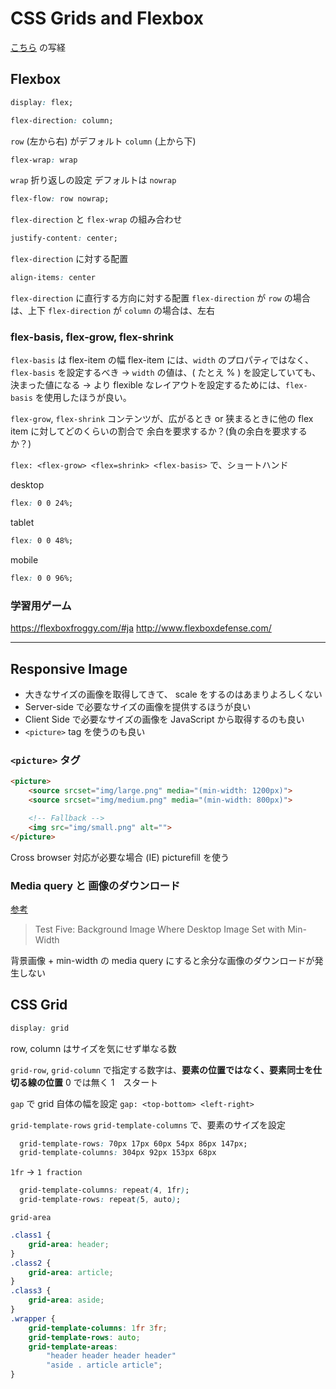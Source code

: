 # CSS Grids and Flexbox

[こちら](https://github.com/jen4web/fem-layout) の写経

## Flexbox

```css
display: flex;
```

```css
flex-direction: column;
```

`row` (左から右) がデフォルト
`column` (上から下)


```css
flex-wrap: wrap
```

`wrap` 折り返しの設定
デフォルトは `nowrap`

```css
flex-flow: row nowrap;
```

`flex-direction` と `flex-wrap` の組み合わせ

```css
justify-content: center;
```

`flex-direction` に対する配置

```css
align-items: center
```

`flex-direction` に直行する方向に対する配置
`flex-direction` が `row` の場合は、上下
`flex-direction` が `column` の場合は、左右

### flex-basis, flex-grow, flex-shrink

`flex-basis` は flex-item の幅
flex-item には、`width` のプロパティではなく、`flex-basis` を設定するべき
-> `width` の値は、( たとえ % ) を設定していても、決まった値になる -> より flexible なレイアウトを設定するためには、`flex-basis` を使用したほうが良い。

`flex-grow`, `flex-shrink` コンテンツが、広がるとき or 狭まるときに他の flex item に対してどのくらいの割合で
余白を要求するか？(負の余白を要求するか？)

`flex: <flex-grow> <flex=shrink> <flex-basis>` で、ショートハンド

desktop

```css
flex: 0 0 24%;
```

tablet

```css
flex: 0 0 48%;
```

mobile

```css
flex: 0 0 96%;
```

### 学習用ゲーム

https://flexboxfroggy.com/#ja
http://www.flexboxdefense.com/

---

## Responsive Image

- 大きなサイズの画像を取得してきて、 scale をするのはあまりよろしくない
- Server-side で必要なサイズの画像を提供するほうが良い
- Client Side で必要なサイズの画像を JavaScript から取得するのも良い
- `<picture>` tag を使うのも良い

### `<picture>` タグ

```html
<picture>
    <source srcset="img/large.png" media="(min-width: 1200px)">
    <source srcset="img/medium.png" media="(min-width: 800px)">

    <!-- Fallback -->
    <img src="img/small.png" alt="">
</picture>
```

Cross browser 対応が必要な場合 (IE) picturefill を使う

### Media query と 画像のダウンロード

[参考](https://timkadlec.com/2012/04/media-query-asset-downloading-results/)

> Test Five: Background Image Where Desktop Image Set with Min-Width

背景画像 + min-width の media query にすると余分な画像のダウンロードが発生しない

## CSS Grid

```css
display: grid
```

row, column はサイズを気にせず単なる数

`grid-row`, `grid-column` で指定する数字は、**要素の位置ではなく、要素同士を仕切る線の位置**
0 では無く 1　スタート

`gap` で grid 自体の幅を設定
`gap: <top-bottom> <left-right>`

`grid-template-rows` `grid-template-columns` で、要素のサイズを設定

```css
  grid-template-rows: 70px 17px 60px 54px 86px 147px;
  grid-template-columns: 304px 92px 153px 68px
```

`1fr` -> `1 fraction`

```css
  grid-template-columns: repeat(4, 1fr);
  grid-template-rows: repeat(5, auto);
```

`grid-area`

```css
.class1 {
    grid-area: header;
}
.class2 {
    grid-area: article;
}
.class3 {
    grid-area: aside;
}
.wrapper {
    grid-template-columns: 1fr 3fr;
    grid-template-rows: auto;
    grid-template-areas:
        "header header header header"
        "aside . article article";
}
```
